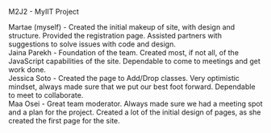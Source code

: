 M2J2 - MyIIT Project

Martae (myself) - Created the initial makeup of site, with design and structure. Provided the registration page. Assisted partners with suggestions to solve issues with code and design.<br>
Jaina Parekh - Foundation of the team. Created most, if not all, of the JavaScript capabilities of the site. Dependable to come to meetings and get work done.<br>
Jessica Soto - Created the page to Add/Drop classes. Very optimistic mindset, always made sure that we put our best foot forward. Dependable to meet to collaborate.<br>
Maa Osei - Great team moderator. Always made sure we had a meeting spot and a plan for the project. Created a lot of the initial design of pages, as she created the first page for the site.
